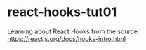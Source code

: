 # react-hooks-tut01
Learning about React Hooks from the source: https://reactjs.org/docs/hooks-intro.html
